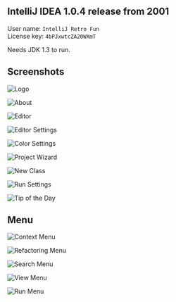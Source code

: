 ## IntelliJ IDEA 1.0.4 release from 2001

User name: `IntelliJ Retro Fun`\
License key: `4bPJxwtcZA20WXmT`

Needs JDK 1.3 to run.

## Screenshots

![Logo](screenshots/idea-logo.gif)

![About](screenshots/about.png)

![Editor](screenshots/editor.png)

![Editor Settings](screenshots/editor-settings.png)

![Color Settings](screenshots/color-settings.png)

![Project Wizard](screenshots/new-project-wizard.png)

![New Class](screenshots/new-class.png)

![Run Settings](screenshots/run-settings.png)

![Tip of the Day](screenshots/tip.png)

## Menu

![Context Menu](screenshots/context-menu.png)

![Refactoring Menu](screenshots/refactoring-menu.png)

![Search Menu](screenshots/search-menu.png)

![View Menu](screenshots/view-menu.png)

![Run Menu](screenshots/run-menu.png)
